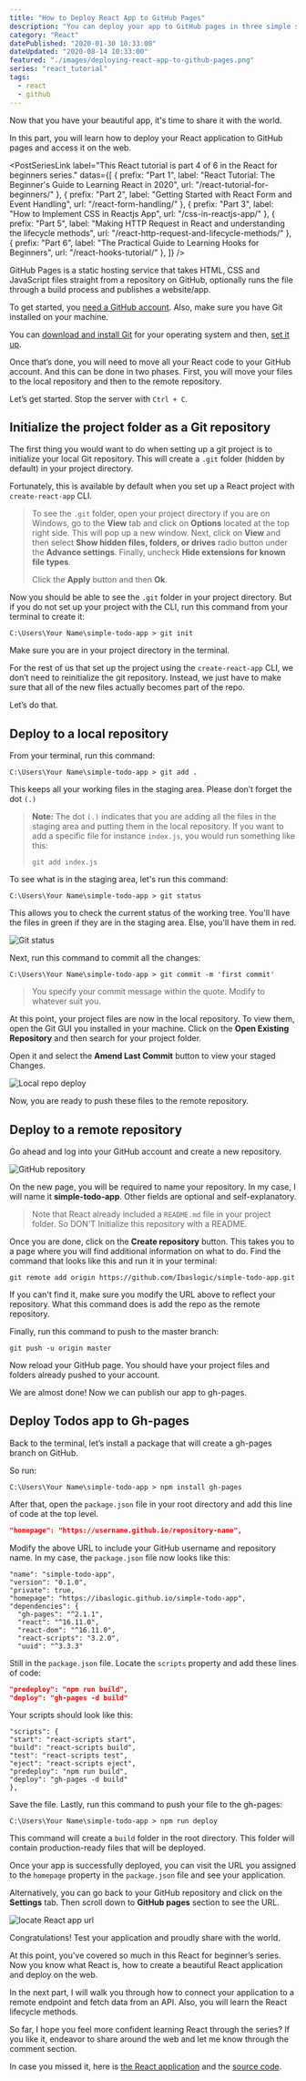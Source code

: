 ```yaml
---
title: "How to Deploy React App to GitHub Pages"
description: "You can deploy your app to GitHub pages in three simple steps. Move your files to the local repository, then to a remote repository and finally to Gh-pages."
category: "React"
datePublished: "2020-01-30 10:33:00"
dateUpdated: "2020-08-14 10:33:00"
featured: "./images/deploying-react-app-to-github-pages.png"
series: "react_tutorial"
tags:
  - react
  - github
---
```


Now that you have your beautiful app, it's time to share it with the world.

In this part, you will learn how to deploy your React application to GitHub pages and access it on the web.

<PostSeriesLink
label="This React tutorial is part 4 of 6 in the React for beginners series."
datas={[
{
prefix: "Part 1",
label: "React Tutorial: The Beginner's Guide to Learning React in 2020",
url: "/react-tutorial-for-beginners/"
},
{
prefix: "Part 2",
label: "Getting Started with React Form and Event Handling",
url: "/react-form-handling/"
},
{
prefix: "Part 3",
label: "How to Implement CSS in Reactjs App",
url: "/css-in-reactjs-app/"
},
{
prefix: "Part 5",
label: "Making HTTP Request in React and understanding the lifecycle methods",
url: "/react-http-request-and-lifecycle-methods/"
},
{
prefix: "Part 6",
label: "The Practical Guide to Learning Hooks for Beginners",
url: "/react-hooks-tutorial/"
},
]}
/>

GitHub Pages is a static hosting service that takes HTML, CSS and JavaScript files straight from a repository on GitHub, optionally runs the file through a build process and publishes a website/app.

To get started, you [need a GitHub account](https://github.com/ "GitHub account sign up"). Also, make sure you have Git installed on your machine.

You can [download and install Git](https://git-scm.com/downloads "Git site") for your operating system and then, [set it up](https://www.atlassian.com/git/tutorials/install-git "Git installation guide").

Once that’s done, you will need to move all your React code to your GitHub account. And this can be done in two phases. First, you will move your files to the local repository and then to the remote repository.

Let’s get started. Stop the server with `Ctrl + C`.

## Initialize the project folder as a Git repository

The first thing you would want to do when setting up a git project is to initialize your local Git repository. This will create a `.git` folder (hidden by default) in your project directory.

Fortunately, this is available by default when you set up a React project with `create-react-app` CLI.

> To see the `.git` folder, open your project directory if you are on Windows, go to the **View** tab and click on **Options** located at the top right side. This will pop up a new window. Next, click on **View** and then select **Show hidden files, folders, or drives** radio button under the **Advance settings**. Finally, uncheck **Hide extensions for known file types**.
>
> Click the **Apply** button and then **Ok**.

Now you should be able to see the `.git` folder in your project directory. But if you do not set up your project with the CLI, run this command from your terminal to create it:

```
C:\Users\Your Name\simple-todo-app > git init
```

Make sure you are in your project directory in the terminal.

For the rest of us that set up the project using the `create-react-app` CLI, we don’t need to reinitialize the git repository. Instead, we just have to make sure that all of the new files actually becomes part of the repo.

Let’s do that.

## Deploy to a local repository

From your terminal, run this command:

```
C:\Users\Your Name\simple-todo-app > git add .
```

This keeps all your working files in the staging area. Please don’t forget the dot `(.)`

> **Note:** The dot `(.)` indicates that you are adding all the files in the staging area and putting them in the local repository. If you want to add a specific file for instance `index.js`, you would run something like this:
>
> ```
> git add index.js
> ```

To see what is in the staging area, let's run this command:

```
C:\Users\Your Name\simple-todo-app > git status
```

This allows you to check the current status of the working tree. You'll have the files in green if they are in the staging area. Else, you'll have them in red.

![Git status](./images/gitstatus.png)

Next, run this command to commit all the changes:

```
C:\Users\Your Name\simple-todo-app > git commit -m 'first commit'
```

> You specify your commit message within the quote. Modify to whatever suit you.

At this point, your project files are now in the local repository. To view them, open the Git GUI you installed in your machine. Click on the **Open Existing Repository** and then search for your project folder.

Open it and select the **Amend Last Commit** button to view your staged Changes.

![Local repo deploy](./images/localdeploy.png)

Now, you are ready to push these files to the remote repository.

## Deploy to a remote repository

Go ahead and log into your GitHub account and create a new repository.

![GitHub repository](./images/githubrepo.png)

On the new page, you will be required to name your repository. In my case, I will name it **simple-todo-app**. Other fields are optional and self-explanatory.

> Note that React already included a `README.md` file in your project folder. So DON'T Initialize this repository with a README.

Once you are done, click on the **Create repository** button. This takes you to a page where you will find additional information on what to do. Find the command that looks like this and run it in your terminal:

```
git remote add origin https://github.com/Ibaslogic/simple-todo-app.git
```

If you can't find it, make sure you modify the URL above to reflect your repository. What this command does is add the repo as the remote repository.

Finally, run this command to push to the master branch:

```
git push -u origin master
```

Now reload your GitHub page. You should have your project files and folders already pushed to your account.

We are almost done! Now we can publish our app to gh-pages.

## Deploy Todos app to Gh-pages

Back to the terminal, let’s install a package that will create a gh-pages branch on GitHub.

So run:

```
C:\Users\Your Name\simple-todo-app > npm install gh-pages
```

After that, open the `package.json` file in your root directory and add this line of code at the top level.

```json
"homepage": "https://username.github.io/repository-name",
```

Modify the above URL to include your GitHub username and repository name. In my case, the `package.json` file now looks like this:

```json{4,6}
"name": "simple-todo-app",
"version": "0.1.0",
"private": true,
"homepage": "https://ibaslogic.github.io/simple-todo-app",
"dependencies": {
  "gh-pages": "^2.1.1",
  "react": "^16.11.0",
  "react-dom": "^16.11.0",
  "react-scripts": "3.2.0",
  "uuid": "^3.3.3"
```

Still in the `package.json` file. Locate the `scripts` property and add these lines of code:

```json
"predeploy": "npm run build",
"deploy": "gh-pages -d build"
```

Your scripts should look like this:

```json{6,7}
"scripts": {
"start": "react-scripts start",
"build": "react-scripts build",
"test": "react-scripts test",
"eject": "react-scripts eject",
"predeploy": "npm run build",
"deploy": "gh-pages -d build"
},
```

Save the file. Lastly, run this command to push your file to the gh-pages:

```
C:\Users\Your Name\simple-todo-app > npm run deploy
```

This command will create a `build` folder in the root directory. This folder will contain production-ready files that will be deployed.

Once your app is successfully deployed, you can visit the URL you assigned to the `homepage` property in the `package.json` file and see your application.

Alternatively, you can go back to your GitHub repository and click on the **Settings** tab. Then scroll down to **GitHub pages** section to see the URL.

![locate React app url](./images/reactappurl.png)

Congratulations! Test your application and proudly share with the world.

At this point, you've covered so much in this React for beginner’s series. Now you know what React is, how to create a beautiful React application and deploy on the web.

In the next part, I will walk you through how to connect your application to a remote endpoint and fetch data from an API. Also, you will learn the React lifecycle methods.

So far, I hope you feel more confident learning React through the series? If you like it, endeavor to share around the web and let me know through the comment section.

In case you missed it, here is [the React application](https://ibaslogic.github.io/simple-todo-app/ "simple react app") and the [source code](https://github.com/Ibaslogic/simple-todo-app "simple react app GitHub repo").

<PostNextUnit heading="Next part: Making HTTP Request in React and understanding the lifecycle methods" btnLabel="continue" url="/react-http-request-and-lifecycle-methods/" />
